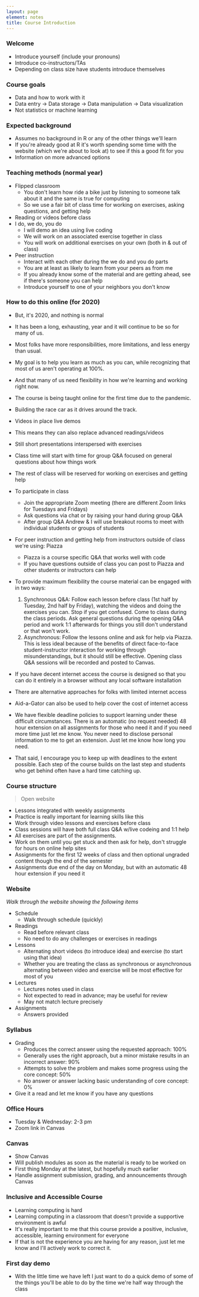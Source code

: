 ```yaml
---
layout: page
element: notes
title: Course Introduction
---
```


### Welcome

* Introduce yourself (include your pronouns)
* Introduce co-instructors/TAs
* Depending on class size have students introduce themselves

### Course goals

* Data and how to work with it
* Data entry -> Data storage -> Data manipulation -> Data visualization
* Not statistics or machine learning

### Expected background

* Assumes no background in R or any of the other things we'll learn
* If you're already good at R it's worth spending some time with the website
  (which we're about to look at) to see if this a good fit for you
* Information on more advanced options

 
### Teaching methods (normal year)

* Flipped classroom
    * You don't learn how ride a bike just by listening to someone talk about it
      and the same is true for computing
    * So we use a fair bit of class time for working on exercises, asking questions, and getting help
* Reading or videos before class
* I do, we do, you do
    * I will demo an idea using live coding
	* We will work on an associated exercise together in class
	* You will work on additional exercises on your own (both in & out of class)
* Peer instruction
    * Interact with each other during the we do and you do parts
	* You are at least as likely to learn from your peers as from me
    * If you already know some of the material and are getting ahead, see if
      there's someone you can help
	* Introduce yourself to one of your neighbors you don't know


### How to do this online (for 2020)

* But, it's 2020, and nothing is normal
* It has been a long, exhausting, year and it will continue to be so for many of us.
* Most folks have more responsibilities, more limitations, and less energy than usual.
* My goal is to help you learn as much as you can, while recognizing that most of us aren't operating at 100%.
* And that many of us need flexibility in how we're learning and working right now.

* The course is being taught online for the first time due to the pandemic.
* Building the race car as it drives around the track.

* Videos in place live demos
* This means they can also replace advanced readings/videos
* Still short presentations interspersed with exercises
* Class time will start with time for group Q&A focused on general questions about how things work
* The rest of class will be reserved for working on exercises and getting help
* To participate in class
    * Join the appropriate Zoom meeting (there are different Zoom links for Tuesdays and Fridays)
    * Ask questions via chat or by raising your hand during group Q&A
    * After group Q&A Andrew & I will use breakout rooms to meet with individual students or groups of students
* For peer instruction and getting help from instructors outside of class we're using: Piazza
    * Piazza is a course specific Q&A that works well with code
    * If you have questions outside of class you can post to Piazza and other students or instructors can help

* To provide maximum flexibility the course material can be engaged with in two ways:
    1. Synchronous Q&A: Follow each lesson before class (1st half by Tuesday, 2nd half by Friday), watching the videos and doing the exercises you can. Stop if you get confused. Come to class during the class periods. Ask general questions during the opening Q&A period and work 1:1 afterwards for things you still don't understand or that won't work.
    2. Asynchronous: Follow the lessons online and ask for help via Piazza. This is less ideal because of the benefits of direct face-to-face student-instructor interaction for working through misunderstandings, but it should still be effective. Opening class Q&A sessions will be recorded and posted to Canvas.

* If you have decent internet access the course is designed so that you can do it entirely in a browser without any local software installation
* There are alternative approaches for folks with limited internet access
* Aid-a-Gator can also be used to help cover the cost of internet access

* We have flexible deadline policies to support learning under these difficult circumstances.
There is an automatic (no request needed) 48 hour extension on all assignments for those who need it and if you need more time just let me know.
You never need to disclose personal information to me to get an extension. Just let me know how long you need.
* That said, I encourage you to keep up with deadlines to the extent possible.
Each step of the course builds on the last step and students who get behind often have a hard time catching up.

### Course structure

> Open website

* Lessons integrated with weekly assignments
* Practice is really important for learning skills like this
* Work through video lessons and exercises before class
* Class sessions will have both full class Q&A w/live codeing and 1:1 help
* All exercises are part of the assignments.
* Work on them until you get stuck and then ask for help, don't struggle for hours on online help sites
* Assignments for the first 12 weeks of class and then optional ungraded content though the end of the semester
* Assignments due end of the day on Monday, but with an automatic 48 hour extension if you need it

### Website

*Walk through the website showing the following items*

* Schedule
    * Walk through schedule (quickly)
* Readings
    * Read before relevant class
    * No need to do any challenges or exercises in readings
* Lessons
    * Alternating short videos (to introduce idea) and exercise (to start using that idea)
    * Whether you are treating the class as synchronous or asynchronous alternating between video and exercise will be most effective for most of you
* Lectures
    * Lectures notes used in class
	* Not expected to read in advance; may be useful for review
	* May not match lecture precisely
* Assignments
    * Answers provided

### Syllabus

* Grading
    * Produces the correct answer using the requested approach: 100%
    * Generally uses the right approach, but a minor mistake results in an incorrect answer: 90%
    * Attempts to solve the problem and makes some progress using the core concept: 50%
    * No answer or answer lacking basic understanding of core concept: 0%
* Give it a read and let me know if you have any questions

### Office Hours

* Tuesday & Wednesday: 2-3 pm
* Zoom link in Canvas

### Canvas

* Show Canvas
* Will publish modules as soon as the material is ready to be worked on
* First thing Monday at the latest, but hopefully much earlier
* Handle assignment submission, grading, and announcements through Canvas

### Inclusive and Accessible Course

* Learning computing is hard
* Learning computing in a classroom that doesn't provide a supportive environment is awful
* It's really important to me that this course provide a positive, inclusive, accessible, learning environment for everyone
* If that is not the experience you are having for any reason, just let me know and I'll actively work to correct it.


### First day demo

* With the little time we have left I just want to do a quick demo of some of
  the things you'll be able to do by the time we're half way through the class
